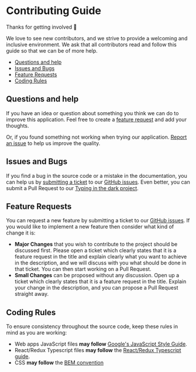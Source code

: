 Contributing Guide
==================

Thanks for getting involved :tada:

We love to see new contributors, and we strive to provide a welcoming and inclusive environment. We ask that all contributors read and follow this guide so that we can be of more help.

-   [Questions and help](#question)
-   [Issues and Bugs](#issue)
-   [Feature Requests](#feature)
-   [Coding Rules](#rules)

## <a name="question"></a> Questions and help
If you have an idea or question about something you think we can do to improve this application. Feel free to create a [feature request](#feature) and add your thoughts.

Or, if you found something not working when trying our application. [Report an issue](#issues) to help us improve the quality.

## <a name="issue"></a> Issues and Bugs

If you find a bug in the source code or a mistake in the documentation, you can help us by [submitting a ticket](https://opensource.guide/how-to-contribute/#opening-an-issue) to our [GitHub issues](https://github.com/AxessLab/typing/issues). Even better, you can submit a Pull Request to our [Typing in the dark project](https://github.com/AxessLab/typing/pulls).

## <a name="feature"></a> Feature Requests

You can request a new feature by submitting a ticket to our [GitHub issues](https://github.com/AxessLab/typing/issues). If you
would like to implement a new feature then consider what kind of change it is:

-   **Major Changes** that you wish to contribute to the project should be discussed first. Please open a ticket which clearly states that it is a feature request in the title and explain clearly what you want to achieve in the description, and we will discuss with you what should be done in that ticket. You can then start working on a Pull Request. 
-   **Small Changes** can be proposed without any discussion. Open up a ticket which clearly states that it is a feature request in the title. Explain your change in the description, and you can propose a Pull Request straight away.

## <a name="rules"></a> Coding Rules

To ensure consistency throughout the source code, keep these rules in mind as you are working:

-   Web apps JavaScript files **may follow** [Google's JavaScript Style Guide](https://google.github.io/styleguide/jsguide.html).
-   React/Redux Typescript files **may follow** the [React/Redux Typescript guide](https://github.com/piotrwitek/react-redux-typescript-guide).
-   CSS **may follow** the [BEM convention](http://getbem.com/introduction/)

